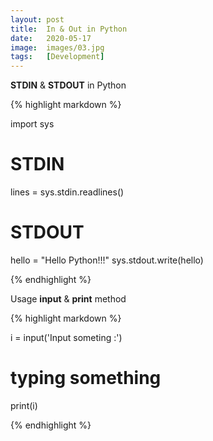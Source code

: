 ```yaml
---
layout: post
title:  In & Out in Python
date:   2020-05-17
image:  images/03.jpg
tags:   [Development]
---
```

**STDIN** & **STDOUT** in Python

{% highlight markdown %}

import sys

# STDIN
lines = sys.stdin.readlines()

# STDOUT
hello = "Hello Python!!!"
sys.stdout.write(hello)

{% endhighlight %}

Usage **input** & **print** method

{% highlight markdown %}

i = input('Input someting :')
# typing something

print(i)

{% endhighlight %}
